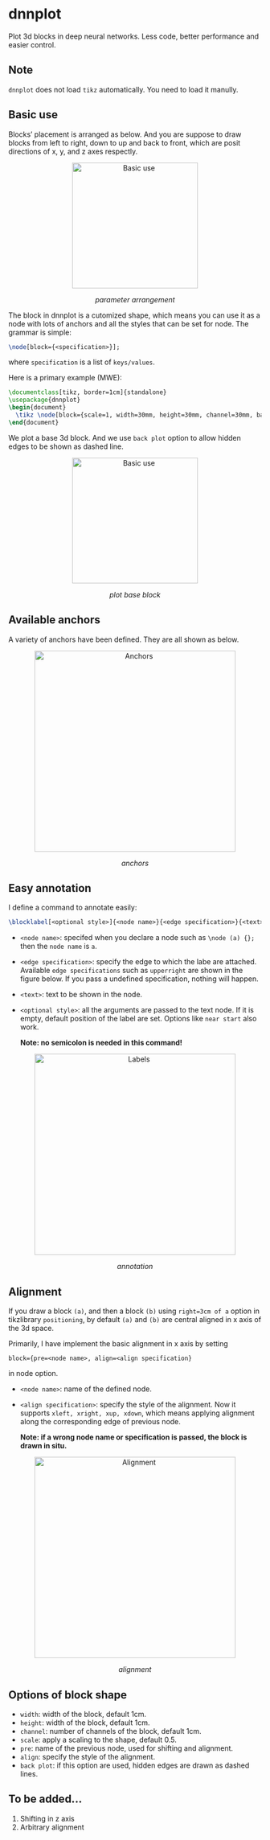 # dnnplot
Plot 3d blocks in deep neural networks. Less code, better performance and easier control.

## Note

`dnnplot` does not load `tikz` automatically. You need to load it manully.

## Basic use

Blocks’ placement is arranged as below. And you are suppose to draw blocks from left to right, down to up and back to front, which are posit directions of x, y,​ and ​z​ axes respectly.

<p align="center">
<img src="https://zhiyuan13-1258455953.cos.ap-chengdu.myqcloud.com/dnnplot/dnnplot_main.png" alt="Basic use"  height="250">
	<p align="center">
		<em>parameter arrangement</em>
	</p>
</p>

The block in dnnplot is a cutomized shape, which means you can use it as a node with lots of anchors and all the styles that can be set for node. The grammar is simple:

```tex
\node[block={<specification>}];
```

where `specification` is a list of `keys/values`.

Here is a primary example (MWE):

```tex
\documentclass[tikz, border=1cm]{standalone}
\usepackage{dnnplot}
\begin{document}
  \tikz \node[block={scale=1, width=30mm, height=30mm, channel=30mm, back plot}] {};
\end{document}
```

We plot a base 3d block. And we use `back plot` option to allow hidden edges to be shown as dashed line.

<p align="center">
<img src="https://zhiyuan13-1258455953.cos.ap-chengdu.myqcloud.com/dnnplot/dnnplot_base.png" alt="Basic use"  height="250">
	<p align="center">
		<em>plot base block</em>
	</p>
</p>

## Available anchors

A variety of anchors have been defined. They are all shown as below.

<p align="center">
<img src="https://zhiyuan13-1258455953.cos.ap-chengdu.myqcloud.com/dnnplot/dnnplot_anchor.png" alt="Anchors"  height="400">
	<p align="center">
		<em>anchors</em>
	</p>
</p>

## Easy annotation

I define a command to annotate easily:

```tex
\blocklabel[<optional style>]{<node name>}{<edge specification>}{<text>}
```

- `<node name>`: specifed when you declare a node such as `\node (a) {};` then the `node name` is `a`.

- `<edge specification>`: specify the edge to which the labe are attached. Available `edge specifications` such as `upperright` are shown in the figure below. If you pass a undefined specification, nothing will happen.

- `<text>`: text to be shown in the node.

- `<optional style>`: all the arguments are passed to the text node. If it is empty, default position of the label are set.  Options like `near start` also work.

  

  **Note: no semicolon is needed in this command!**

<p align="center">
	<img src="https://zhiyuan13-1258455953.cos.ap-chengdu.myqcloud.com/dnnplot/dnnplot_annotation.png" alt="Labels"  height="400">
	<p align="center">
		<em>annotation</em>
	</p>
</p>

## Alignment

If you draw a block `(a)`, and then a block `(b)` using `right=3cm of a` option in tikzlibrary `positioning`,  by default `(a)` and `(b)` are central aligned in x​ axis of the ​3d space.

Primarily, I have implement the basic alignment in x axis by setting

```
block={pre=<node name>, align=<align specification}
```

in node option.

- `<node name>`: name of the defined node.

- `<align specification>`: specify the style of the alignment. Now it supports `xleft, xright, xup, xdown`, which means applying alignment along the corresponding edge of previous node.

  

  **Note: if a wrong node name or specification is passed, the block is drawn in situ.**

<p align="center">
	<img src="https://zhiyuan13-1258455953.cos.ap-chengdu.myqcloud.com/dnnplot/dnnplot_align.png" alt="Alignment"  height="400">
	<p align="center">
		<em>alignment</em>
	</p>
</p>

## Options of block shape

- `width`: width of the block, default 1cm.
- `height`: width of the block, default 1cm.
- `channel`: number of channels of the block, default 1cm.
- `scale`: apply a scaling to the shape, default 0.5.
- `pre`: name of the previous node, used for shifting and alignment.
- `align`: specify the style of the alignment.
- `back plot`: if this option are used, hidden edges are drawn as dashed lines.

## To be added...

1. Shifting in z​ axis
2. Arbitrary alignment